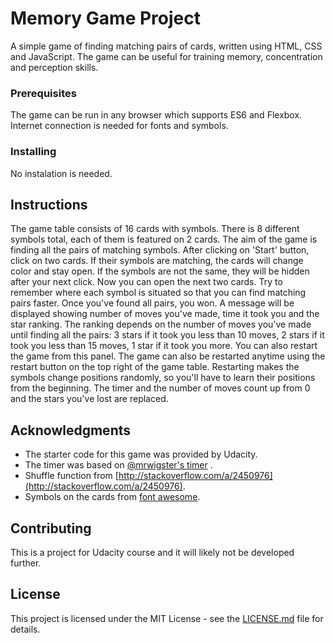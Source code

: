 # Memory Game Project
A simple game of finding matching pairs of cards, written using HTML, CSS and JavaScript. The game can be useful for training memory, concentration and perception skills.

### Prerequisites
The game can be run in any browser which supports ES6 and Flexbox. Internet connection is needed for fonts and symbols.

### Installing
No instalation is needed.

## Instructions
The game table consists of 16 cards with symbols. There is 8 different symbols total, each of them is featured on 2 cards. The aim of the game is finding all the pairs of matching symbols.
After clicking on 'Start' button, click on two cards. If their symbols are matching, the cards will change color and stay open. If the symbols are not the same, they will be hidden after your next click. Now you can open the next two cards.
Try to remember where each symbol is situated so that you can find matching pairs faster.
Once you've found all pairs, you won. A message will be displayed showing number of moves you've  made, time it took you and the star ranking. The ranking depends on the number of moves you've made until finding all the pairs: 3 stars if it took you less than 10 moves, 2 stars if it took you less than 15 moves, 1 star if it took you more. You can also restart the game from this panel.
The game can also be restarted anytime using the restart button on the top right of the game table. Restarting makes the symbols change positions randomly, so you'll have to learn their positions from the beginning. The timer and the number of moves count up from 0 and the stars you've lost are replaced.

## Acknowledgments

* The starter code for this game was provided by Udacity.
* The timer was based on [@mrwigster's timer](https://trulycode.com/bytes/count-date-time-javascript/) . 
* Shuffle function from [http://stackoverflow.com/a/2450976](http://stackoverflow.com/a/2450976).
* Symbols on the cards from [font awesome](https://fontawesome.com/).

## Contributing
This is a project for Udacity course and it will likely not be developed further.

## License
This project is licensed under the MIT License - see the [LICENSE.md](LICENSE.md) file for details.




